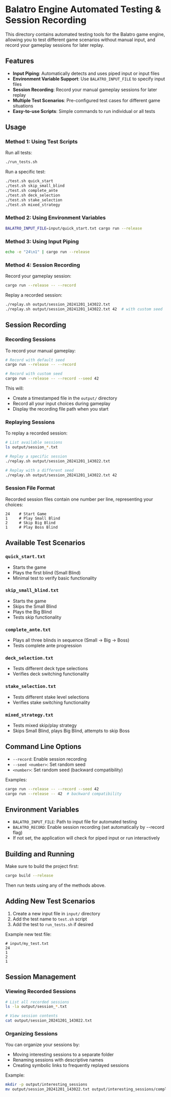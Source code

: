 # Balatro Engine Automated Testing & Session Recording

This directory contains automated testing tools for the Balatro game engine, allowing you to test different game scenarios without manual input, and record your gameplay sessions for later replay.

## Features

- **Input Piping**: Automatically detects and uses piped input or input files
- **Environment Variable Support**: Use `BALATRO_INPUT_FILE` to specify input files
- **Session Recording**: Record your manual gameplay sessions for later replay
- **Multiple Test Scenarios**: Pre-configured test cases for different game situations
- **Easy-to-use Scripts**: Simple commands to run individual or all tests

## Usage

### Method 1: Using Test Scripts

Run all tests:
```bash
./run_tests.sh
```

Run a specific test:
```bash
./test.sh quick_start
./test.sh skip_small_blind
./test.sh complete_ante
./test.sh deck_selection
./test.sh stake_selection
./test.sh mixed_strategy
```

### Method 2: Using Environment Variables

```bash
BALATRO_INPUT_FILE=input/quick_start.txt cargo run --release
```

### Method 3: Using Input Piping

```bash
echo -e "24\n1" | cargo run --release
```

### Method 4: Session Recording

Record your gameplay session:
```bash
cargo run --release -- --record
```

Replay a recorded session:
```bash
./replay.sh output/session_20241201_143022.txt
./replay.sh output/session_20241201_143022.txt 42  # with custom seed
```

## Session Recording

### Recording Sessions

To record your manual gameplay:

```bash
# Record with default seed
cargo run --release -- --record

# Record with custom seed
cargo run --release -- --record --seed 42
```

This will:
- Create a timestamped file in the `output/` directory
- Record all your input choices during gameplay
- Display the recording file path when you start

### Replaying Sessions

To replay a recorded session:

```bash
# List available sessions
ls output/session_*.txt

# Replay a specific session
./replay.sh output/session_20241201_143022.txt

# Replay with a different seed
./replay.sh output/session_20241201_143022.txt 42
```

### Session File Format

Recorded session files contain one number per line, representing your choices:

```
24    # Start Game
1     # Play Small Blind
2     # Skip Big Blind
1     # Play Boss Blind
```

## Available Test Scenarios

### `quick_start.txt`
- Starts the game
- Plays the first blind (Small Blind)
- Minimal test to verify basic functionality

### `skip_small_blind.txt`
- Starts the game
- Skips the Small Blind
- Plays the Big Blind
- Tests skip functionality

### `complete_ante.txt`
- Plays all three blinds in sequence (Small → Big → Boss)
- Tests complete ante progression

### `deck_selection.txt`
- Tests different deck type selections
- Verifies deck switching functionality

### `stake_selection.txt`
- Tests different stake level selections
- Verifies stake switching functionality

### `mixed_strategy.txt`
- Tests mixed skip/play strategy
- Skips Small Blind, plays Big Blind, attempts to skip Boss

## Command Line Options

- `--record`: Enable session recording
- `--seed <number>`: Set random seed
- `<number>`: Set random seed (backward compatibility)

Examples:
```bash
cargo run --release -- --record --seed 42
cargo run --release -- 42  # backward compatibility
```

## Environment Variables

- `BALATRO_INPUT_FILE`: Path to input file for automated testing
- `BALATRO_RECORD`: Enable session recording (set automatically by --record flag)
- If not set, the application will check for piped input or run interactively

## Building and Running

Make sure to build the project first:
```bash
cargo build --release
```

Then run tests using any of the methods above.

## Adding New Test Scenarios

1. Create a new input file in `input/` directory
2. Add the test name to `test.sh` script
3. Add the test to `run_tests.sh` if desired

Example new test file:
```
# input/my_test.txt
24
1
2
1
```

## Session Management

### Viewing Recorded Sessions

```bash
# List all recorded sessions
ls -la output/session_*.txt

# View session contents
cat output/session_20241201_143022.txt
```

### Organizing Sessions

You can organize your sessions by:
- Moving interesting sessions to a separate folder
- Renaming sessions with descriptive names
- Creating symbolic links to frequently replayed sessions

Example:
```bash
mkdir -p output/interesting_sessions
mv output/session_20241201_143022.txt output/interesting_sessions/complete_ante_run.txt
```